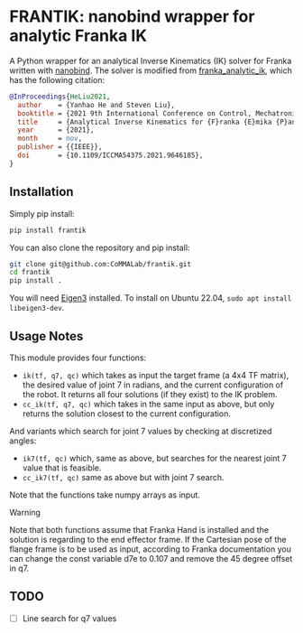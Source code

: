 # FRANTIK: nanobind wrapper for analytic Franka IK

A Python wrapper for an analytical Inverse Kinematics (IK) solver for Franka written with [nanobind](https://nanobind.readthedocs.io/en/latest/).
The solver is modified from [franka_analytic_ik](https://github.com/ffall007/franka_analytical_ik/tree/main), which has the following citation:
```bibtex
@InProceedings{HeLiu2021,
  author    = {Yanhao He and Steven Liu},
  booktitle = {2021 9th International Conference on Control, Mechatronics and Automation (ICCMA2021)},
  title     = {Analytical Inverse Kinematics for {F}ranka {E}mika {P}anda -- a Geometrical Solver for 7-{DOF} Manipulators with Unconventional Design},
  year      = {2021},
  month     = nov,
  publisher = {{IEEE}},
  doi       = {10.1109/ICCMA54375.2021.9646185},
}
```

## Installation

Simply pip install:
```bash
pip install frantik
```

You can also clone the repository and pip install:
```bash
git clone git@github.com:CoMMALab/frantik.git
cd frantik
pip install .
```

You will need [Eigen3](https://eigen.tuxfamily.org/index.php?title=Main_Page) installed.
To install on Ubuntu 22.04, `sudo apt install libeigen3-dev`.

## Usage Notes

This module provides four functions:
- `ik(tf, q7, qc)` which takes as input the target frame (a 4x4 TF matrix), the desired value of joint 7 in radians, and the current configuration of the robot. It returns all four solutions (if they exist) to the IK problem.
- `cc_ik(tf, q7, qc)` which takes in the same input as above, but only returns the solution closest to the current configuration.

And variants which search for joint 7 values by checking at discretized angles:
- `ik7(tf, qc)` which, same as above, but searches for the nearest joint 7 value that is feasible.
- `cc_ik7(tf, qc)` same as above but with joint 7 search.

Note that the functions take numpy arrays as input.

> [!WARNING]
> Note that both functions assume that Franka Hand is installed and the solution is regarding to the end effector frame. If the Cartesian pose of the flange frame is to be used as input, according to Franka documentation you can change the const variable d7e to 0.107 and remove the 45 degree offset in q7.

## TODO
- [ ] Line search for q7 values
